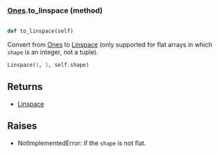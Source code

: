 ### [Ones](Ones.md).to_linspace (method)


```py

def to_linspace(self)

```



Convert from [Ones](Ones.md) to [Linspace](Linspace.md) (only supported for flat arrays in
which `shape` is an integer, not a tuple).

```py
Linspace(1, 1, self.shape)
```

Returns
--------
* [Linspace](Linspace.md)

Raises
--------
* NotImplementedError: if the `shape` is not flat.

